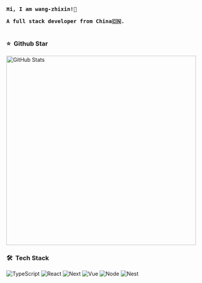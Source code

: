 <pre>
<strong>Hi, I am wang-zhixin!👋 </strong>

<strong>A full stack developer from China🇨🇳. </strong>

</pre> 

### ⭐️ &nbsp;Github Star

<img width="500px"  alt="GitHub Stats" src="https://github-readme-stats.vercel.app/api?username=wang-zhixin&count_private=true&show_icons=true"/>


### 🛠 &nbsp;Tech Stack
![TypeScript](https://img.shields.io/badge/-TypeScript-333333?style=flat&logo=typescript)
![React](https://img.shields.io/badge/-React-333333?style=flat&logo=react.js)
![Next](https://img.shields.io/badge/-Next.js-333333?style=flat&logo=next.js)
![Vue](https://img.shields.io/badge/-Vue-333333?style=flat&logo=vue.js)
![Node](https://img.shields.io/badge/-Node-333333?style=flat&logo=node.js)
![Nest](https://img.shields.io/badge/-Nest-333333?style=flat&logo=nest.js)
